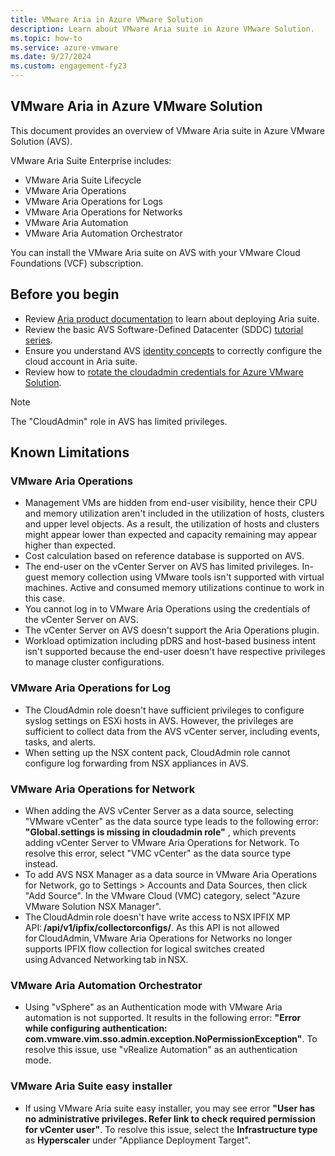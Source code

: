 ```yaml
---
title: VMware Aria in Azure VMware Solution 
description: Learn about VMware Aria suite in Azure VMware Solution. 
ms.topic: how-to
ms.service: azure-vmware
ms.date: 9/27/2024
ms.custom: engagement-fy23
---
```


## VMware Aria in Azure VMware Solution

This document provides an overview of VMware Aria suite in Azure VMware Solution (AVS).  

VMware Aria Suite Enterprise includes:
- VMware Aria Suite Lifecycle
- VMware Aria Operations
- VMware Aria Operations for Logs
- VMware Aria Operations for Networks
- VMware Aria Automation
- VMware Aria Automation Orchestrator

You can install the VMware Aria suite on AVS with your VMware Cloud Foundations (VCF) subscription. 

## Before you begin

- Review [Aria product documentation](https://docs.vmware.com/en/VMware-Aria-Suite/2019/Getting-Started-VMware-Aria-Suite/GUID-6531EC71-6AC0-4C22-BF38-1A5CD21825C6.html) to learn about deploying Aria suite. 
-  Review the basic AVS Software-Defined Datacenter (SDDC) [tutorial series](https://learn.microsoft.com/en-us/azure/azure-vmware/tutorial-network-checklist).
- Ensure you understand AVS [identity concepts](https://learn.microsoft.com/en-us/azure/azure-vmware/architecture-identity#vcenter-server-access-and-identity) to correctly configure the cloud account in Aria suite.
- Review how to [rotate the cloudadmin credentials for Azure VMware Solution](https://learn.microsoft.com/en-us/azure/azure-vmware/tutorial-network-checklist). 


>[!NOTE] 
> The "CloudAdmin" role in AVS has limited privileges. 

## Known Limitations

### VMware Aria Operations 

- Management VMs are hidden from end-user visibility, hence their CPU and memory utilization aren't included in the utilization of hosts, clusters and upper level objects. As a result, the utilization of hosts and clusters might appear lower than expected and capacity remaining may appear higher than expected.
- Cost calculation based on reference database is supported on AVS.
- The end-user on the vCenter Server on AVS has limited privileges. In-guest memory collection using VMware tools isn't supported with virtual machines. Active and consumed memory utilizations continue to work in this case.
- You cannot log in to VMware Aria Operations using the credentials of the vCenter Server on AVS.
- The vCenter Server on AVS doesn't support the Aria Operations plugin.
- Workload optimization including pDRS and host-based business intent isn't supported because the end-user doesn't have respective privileges to manage cluster configurations.
 
### VMware Aria Operations for Log 

- The CloudAdmin role doesn't have sufficient privileges to configure syslog settings on ESXi hosts in AVS. However, the privileges are sufficient to collect data from the AVS vCenter server, including events, tasks, and alerts.
- When setting up the NSX content pack, CloudAdmin role cannot configure log forwarding from NSX appliances in AVS.

### VMware Aria Operations for Network

- When adding the AVS vCenter Server as a data source, selecting "VMware vCenter" as the data source type leads to the following error: **"Global.settings is missing in cloudadmin role"** , which prevents adding vCenter Server to VMware Aria Operations for Network. To resolve this error, select "VMC vCenter" as the data source type instead.
- To add AVS NSX Manager as a data source in VMware Aria Operations for Network, go to Settings > Accounts and Data Sources, then click "Add Source". In the VMware Cloud (VMC) category, select "Azure VMware Solution NSX Manager".
- The CloudAdmin role doesn't have write access to NSX IPFIX MP API: **/api/v1/ipfix/collectorconfigs/<id>**. As this API is not allowed for CloudAdmin, VMware Aria Operations for Networks no longer supports IPFIX flow collection for logical switches created using Advanced Networking tab in NSX. 

### VMware Aria Automation Orchestrator

-  Using "vSphere" as an Authentication mode with VMware Aria automation is not supported. It results in the following error: **"Error while configuring authentication: com.vmware.vim.sso.admin.exception.NoPermissionException"**. To resolve this issue, use "vRealize Automation" as an authentication mode.

### VMware Aria Suite easy installer 

- If using VMware Aria suite easy installer, you may see error **"User has no administrative privileges. Refer link to check required permission for vCenter user"**. To resolve this issue, select the **Infrastructure type** as **Hyperscaler**  under "Appliance Deployment Target".
